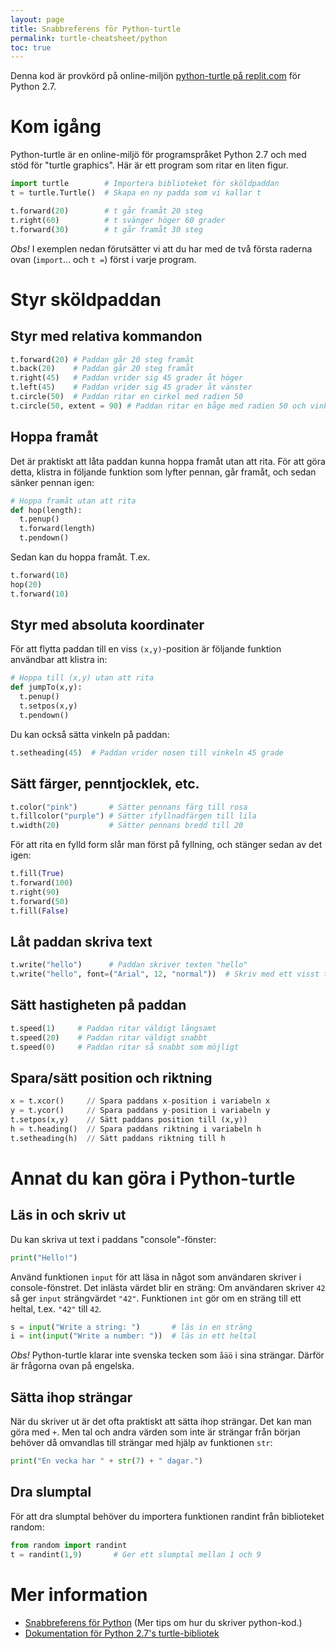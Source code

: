 ```yaml
---
layout: page
title: Snabbreferens för Python-turtle
permalink: turtle-cheatsheet/python
toc: true
---
```



Denna kod är provkörd på online-miljön [python-turtle på replit.com](http://repl.it/languages/python-turtle) för Python 2.7.

# Kom igång

Python-turtle är en online-miljö för programspråket Python 2.7 och med stöd för "turtle graphics". Här är ett program som ritar en liten figur.

```python
import turtle        # Importera biblioteket för sköldpaddan
t = turtle.Turtle()  # Skapa en ny padda som vi kallar t

t.forward(20)        # t går framåt 20 steg
t.right(60)          # t svänger höger 60 grader
t.forward(30)        # t går framåt 30 steg
```

*Obs!* I exemplen nedan förutsätter vi att du har med de två första raderna ovan (`import`... och `t =`) först i varje program.

# Styr sköldpaddan

## Styr med relativa kommandon

```python
t.forward(20) # Paddan går 20 steg framåt
t.back(20)    # Paddan går 20 steg framåt
t.right(45)   # Paddan vrider sig 45 grader åt höger
t.left(45)    # Paddan vrider sig 45 grader åt vänster
t.circle(50)  # Paddan ritar en cirkel med radien 50
t.circle(50, extent = 90) # Paddan ritar en båge med radien 50 och vinkeln 90
```

## Hoppa framåt

Det är praktiskt att låta paddan kunna hoppa framåt utan att rita. För att göra detta, klistra in följande funktion som lyfter pennan, går framåt, och sedan sänker pennan igen:

```python
# Hoppa framåt utan att rita
def hop(length):
  t.penup()
  t.forward(length)
  t.pendown()
```

Sedan kan du hoppa framåt. T.ex.

```python
t.forward(10)
hop(20)
t.forward(10)
```

## Styr med absoluta koordinater

För att flytta paddan till en viss `(x,y)`-position är följande funktion användbar att klistra in:

```python
# Hoppa till (x,y) utan att rita
def jumpTo(x,y):
  t.penup()
  t.setpos(x,y)
  t.pendown()
```

Du kan också sätta vinkeln på paddan:

```python
t.setheading(45)  # Paddan vrider nosen till vinkeln 45 grade
```

## Sätt färger, penntjocklek, etc.

```python
t.color("pink")       # Sätter pennans färg till rosa
t.fillcolor("purple") # Sätter ifyllnadfärgen till lila
t.width(20)           # Sätter pennans bredd till 20
```

För att rita en fylld form slår man först på fyllning, och stänger sedan av det igen:

```python
t.fill(True)
t.forward(100)
t.right(90)
t.forward(50)
t.fill(False)
```

## Låt paddan skriva text

```python
t.write("hello")      # Paddan skriver texten "hello"
t.write("hello", font=("Arial", 12, "normal"))  # Skriv med ett visst typsnitt
```

## Sätt hastigheten på paddan
```python
t.speed(1)     # Paddan ritar väldigt långsamt
t.speed(20)    # Paddan ritar väldigt snabbt
t.speed(0)     # Paddan ritar så snabbt som möjligt
```

## Spara/sätt position och riktning
```python
x = t.xcor()     // Spara paddans x-position i variabeln x
y = t.ycor()     // Spara paddans y-position i variabeln y
t.setpos(x,y)    // Sätt paddans position till (x,y))
h = t.heading()  // Spara paddans riktning i variabeln h
t.setheading(h)  // Sätt paddans riktning till h
```

# Annat du kan göra i Python-turtle

## Läs in och skriv ut

Du kan skriva ut text i paddans "console"-fönster:

```python
print("Hello!")
```

Använd funktionen `input` för att läsa in något som användaren skriver i console-fönstret. Det inlästa värdet blir en sträng: Om användaren skriver `42` så ger `input` strängvärdet `"42"`. Funktionen `int` gör om en sträng till ett heltal, t.ex. `"42"` till `42`.

```python
s = input("Write a string: ")       # läs in en sträng
i = int(input("Write a number: "))  # läs in ett heltal
```

*Obs!* Python-turtle klarar inte svenska tecken som `åäö` i sina strängar. Därför är frågorna ovan på engelska.

## Sätta ihop strängar

När du skriver ut är det ofta praktiskt att sätta ihop strängar. Det kan man göra med `+`. Men tal och andra värden som inte är strängar från början behöver då omvandlas till strängar med hjälp av funktionen `str`:

```python
print("En vecka har " + str(7) + " dagar.")
```

## Dra slumptal

För att dra slumptal behöver du importera funktionen randint från biblioteket random:

```python
from random import randint
t = randint(1,9)       # Ger ett slumptal mellan 1 och 9
```



# Mer information

* [Snabbreferens för Python](../../programming/python/CHEATSHEET.md) (Mer tips om hur du skriver python-kod.)
* [Dokumentation för Python 2.7's turtle-bibliotek](https://docs.python.org/2/library/turtle.html)
